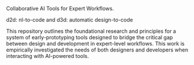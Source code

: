 Collaborative AI Tools for Expert Workflows. 

d2d: nl-to-code and 
d3d: automatic design-to-code

This repository outlines the foundational research and principles for a system of early-prototyping tools designed to bridge the critical gap between design and development in expert-level workflows. This work is empirically investigated the needs of both designers and developers when interacting with AI-powered tools.

